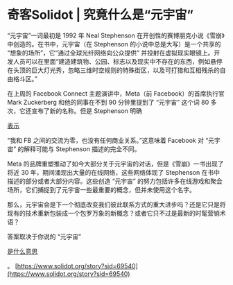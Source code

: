# 奇客Solidot | 究竟什么是“元宇宙”
“元宇宙”一词最初是 1992 年 Neal Stephenson 在开创性的赛博朋克小说《雪崩》中创造的。在书中，元宇宙（在 Stephenson 的小说中总是大写）是一个共享的 “想象的场所”，它“通过全球光纤网络向公众提供” 并投射在虚拟现实眼镜上。开发人员可以在里面“建造建筑物、公园、标志以及现实中不存在的东西，例如悬停在头顶的巨大灯光秀，忽略三维时空规则的特殊街区，以及可打猎和互相残杀的自由格斗区。”

在上周的 Facebook Connect 主题演讲中，Meta（前 Facebook）的首席执行官 Mark Zuckerberg 和他的同事在不到 90 分钟里提到了 “元宇宙” 这个词 80 多次，它还宣布了新的名称。但是 Stephenson 明确

[表示](https://twitter.com/nealstephenson/status/1454217801757958153)

“我和 FB 之间的交流为零，也没有任何商业关系。”这意味着 Facebook 对 “元宇宙” 的解释可能与 Stephenson 描述的完全不同。

Meta 的品牌重塑推动了如今大部分关于元宇宙的对话，但是《雪崩》一书出现了将近 30 年，期间涌现出大量的在线网络，这些网络体现了 Stephenson 在书中描述的部分或者大部分内容。这些创造 “元宇宙” 的努力包括许多在线游戏和聚会场所，它们捕捉到了元宇宙一些最重要的概念，但并未使用这个名字。

那么，元宇宙会是下一个彻底改变我们彼此联系方式的重大进步吗？还是它只是将现有的技术重新包装成一个包罗万象的新概念？或者它只不过是最新的时髦营销术语？

答案取决于你说的 “元宇宙”

[是什么意思](https://arstechnica.com/gaming/2021/11/everyone-pitching-the-metaverse-has-a-different-idea-of-what-it-is/)

。 
 [https://www.solidot.org/story?sid=69540](https://www.solidot.org/story?sid=69540)
